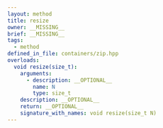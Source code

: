 ```yaml
---
layout: method
title: resize
owner: __MISSING__
brief: __MISSING__
tags:
  - method
defined_in_file: containers/zip.hpp
overloads:
  void resize(size_t):
    arguments:
      - description: __OPTIONAL__
        name: N
        type: size_t
    description: __OPTIONAL__
    return: __OPTIONAL__
    signature_with_names: void resize(size_t N)
---
```

